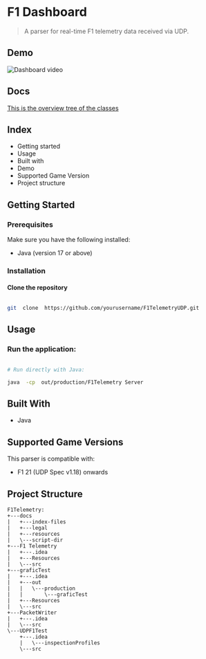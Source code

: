 # F1 Dashboard

> A parser for real-time F1 telemetry data received via UDP.

## Demo

![Dashboard video](docs/demo.gif)

## Docs

[This is the overview tree of the classes](https://SheikhAlf.github.io/yourrepo/docs/overview-tree.html)
  

## Index

- Getting started
- Usage
- Built with
- Demo
- Supported Game Version
- Project structure


## Getting Started

### Prerequisites

Make sure you have the following installed:

- Java (version 17 or above)

### Installation

#### Clone the repository
```bash

git  clone  https://github.com/yourusername/F1TelemetryUDP.git

```

##  Usage

### Run the application:

```bash

# Run directly with Java:

java  -cp  out/production/F1Telemetry Server

```

##  Built With


- Java
 
##  Supported Game Versions

This parser is compatible with:
- F1 21 (UDP Spec v1.18) onwards


##  Project Structure

```
F1Telemetry:
+---docs
|   +---index-files
|   +---legal
|   +---resources
|   \---script-dir
+---F1 Telemetry
|   +---.idea
|   +---Resources
|   \---src
+---graficTest
|   +---.idea
|   +---out
|   |   \---production
|   |       \---graficTest
|   +---Resources
|   \---src
+---PacketWriter
|   +---.idea
|   \---src
\---UDPF1Test
    +---.idea
    |   \---inspectionProfiles
    \---src

```


